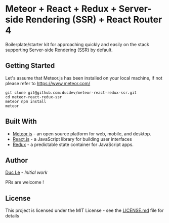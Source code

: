 # Meteor + React + Redux + Server-side Rendering (SSR) + React Router 4

Boilerplate/starter kit for approaching quickly and easily on the stack supporting Server-side Rendering (SSR) by default.

## Getting Started

Let's assume that Meteor.js has been installed on your local machine, if not please refer to https://www.meteor.com/

```
git clone git@github.com:ducdev/meteor-react-redux-ssr.git
cd meteor-react-redux-ssr
meteor npm install
meteor
```
## Built With

* [Meteor.js](https://www.meteor.com/) - an open source platform for web, mobile, and desktop.
* [React.js](https://reactjs.org/) - a JavaScript library for building user interfaces
* [Redux](https://redux.js.org/) - a predictable state container for JavaScript apps.

## Author

[Duc Le](https://github.com/ducdev) - *Initial work*

PRs are welcome !

## License

This project is licensed under the MIT License - see the [LICENSE.md](LICENSE.md) file for details
